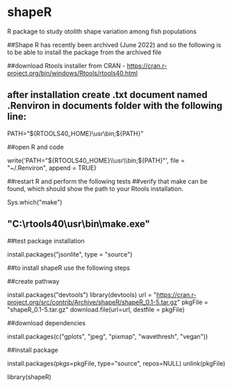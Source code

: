 shapeR
======

R package to study otolith shape variation among fish populations

##Shape R has recently been archived (June 2022) and so the following is to be able to install the package from the archived file

##download Rtools installer from CRAN - https://cran.r-project.org/bin/windows/Rtools/rtools40.html
## after installation create .txt document named .Renviron in documents folder with the following line:

PATH="${RTOOLS40_HOME}\usr\bin;${PATH}"

##open R and code

write('PATH="${RTOOLS40_HOME}\\usr\\bin;${PATH}"', file = "~/.Renviron", append = TRUE)

##restart R and perform the following tests
##verify that make can be found, which should show the path to your Rtools installation.

Sys.which("make")
## "C:\\rtools40\\usr\\bin\\make.exe"

##test package installation

install.packages("jsonlite", type = "source")

##to install shapeR use the following steps 

##create pathway 

install.packages("devtools")
library(devtools)
url = "https://cran.r-project.org/src/contrib/Archive/shapeR/shapeR_0.1-5.tar.gz"
pkgFile = "shapeR_0.1-5.tar.gz"
download.file(url=url, destfile = pkgFile)

##download dependencies

install.packages(c("gplots", "jpeg", "pixmap", "wavethresh", "vegan"))

##install package

install.packages(pkgs=pkgFile, type="source", repos=NULL)
unlink(pkgFile)

library(shapeR)
